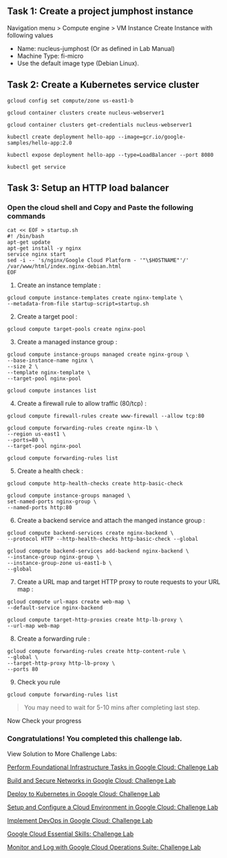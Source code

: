 ## Task 1: Create a project jumphost instance

Navigation menu > Compute engine > VM Instance
Create Instance with following values

-   Name: nucleus-jumphost (Or as defined in Lab Manual)
-   Machine Type: fi-micro
-   Use the default image type (Debian Linux).



## Task 2: Create a Kubernetes service cluster
```
gcloud config set compute/zone us-east1-b

gcloud container clusters create nucleus-webserver1

gcloud container clusters get-credentials nucleus-webserver1

kubectl create deployment hello-app --image=gcr.io/google-samples/hello-app:2.0

kubectl expose deployment hello-app --type=LoadBalancer --port 8080

kubectl get service 
```

## Task 3: Setup an HTTP load balancer

### Open the cloud shell and Copy and Paste the following commands
```
cat << EOF > startup.sh
#! /bin/bash
apt-get update
apt-get install -y nginx
service nginx start
sed -i -- 's/nginx/Google Cloud Platform - '"\$HOSTNAME"'/' /var/www/html/index.nginx-debian.html
EOF
```


1.   Create an instance template :
```
gcloud compute instance-templates create nginx-template \
--metadata-from-file startup-script=startup.sh
```

2.   Create a target pool :

```
gcloud compute target-pools create nginx-pool
```
3.   Create a managed instance group :
```
gcloud compute instance-groups managed create nginx-group \
--base-instance-name nginx \
--size 2 \
--template nginx-template \
--target-pool nginx-pool

gcloud compute instances list
```

4. Create a firewall rule to allow traffic (80/tcp) :
```
gcloud compute firewall-rules create www-firewall --allow tcp:80

gcloud compute forwarding-rules create nginx-lb \
--region us-east1 \
--ports=80 \
--target-pool nginx-pool

gcloud compute forwarding-rules list
```

5. Create a health check :
```
gcloud compute http-health-checks create http-basic-check

gcloud compute instance-groups managed \
set-named-ports nginx-group \
--named-ports http:80
```

6. Create a backend service and attach the manged instance group :
```
gcloud compute backend-services create nginx-backend \
--protocol HTTP --http-health-checks http-basic-check --global

gcloud compute backend-services add-backend nginx-backend \
--instance-group nginx-group \
--instance-group-zone us-east1-b \
--global
```
7. Create a URL map and target HTTP proxy to route requests to your URL map :
```
gcloud compute url-maps create web-map \
--default-service nginx-backend

gcloud compute target-http-proxies create http-lb-proxy \
--url-map web-map
```
8. Create a forwarding rule :
```
gcloud compute forwarding-rules create http-content-rule \
--global \
--target-http-proxy http-lb-proxy \
--ports 80
```

9. Check you rule
```
gcloud compute forwarding-rules list
```

>You may need to wait for 5-10 mins after completing last step.

Now Check your progress

### **Congratulations! You completed this challenge lab.**

View Solution to More Challenge Labs:

[Perform Foundational Infrastructure Tasks in Google Cloud: Challenge Lab](track1/PerformFoundationalInfrastructureTasksInGoogleCloud.md)


[Build and Secure Networks in Google Cloud: Challenge Lab](track1/BuildAndSecureNetworksInGoogleCloud.md)

[Deploy to Kubernetes in Google Cloud: Challenge Lab](track1/DeployToKubernetesInGoogleCloud.md)

[Setup and Configure a Cloud Environment in Google Cloud: Challenge Lab](track1/SetupAndConfigureACloudEnvironmentInGoogleCloud.md)

[Implement DevOps in Google Cloud: Challenge Lab](track1/ImplementDevOpsInGoogleCloud.md)

[Google Cloud Essential Skills: Challenge Lab](track1/GoogleCloudEssentialSkills.md)

[Monitor and Log with Google Cloud Operations Suite: Challenge Lab](track1/MonitorAndLogWithGoogleCloudOperationsSuite.md)